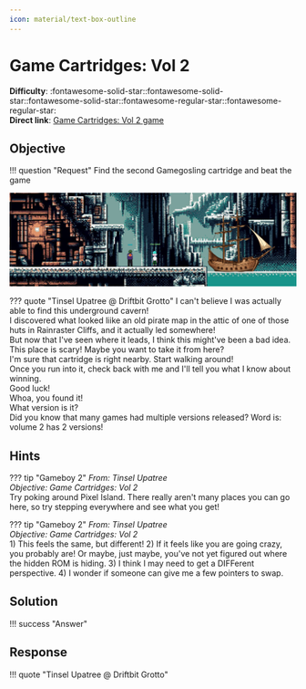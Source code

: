 ```yaml
---
icon: material/text-box-outline
---
```


# Game Cartridges: Vol 2

**Difficulty**: :fontawesome-solid-star::fontawesome-solid-star::fontawesome-solid-star::fontawesome-regular-star::fontawesome-regular-star:<br/>
**Direct link**: [Game Cartridges: Vol 2 game](https://gamegosling.com/vol2-akHB27gg6pN0/index.html?&challenge=gameboy2&username=rack3t&id=59a8f62a-79cc-4d6e-857c-1276db79e823&area=pi-driftbitgrotto&location=13,20&tokens=&dna=ATATATTAATATATATATATATATATATATATCGATATGCATATATATATATGCATATATATATATATATATATATTAGCATATATATATATATGCATATATATATATGCATATATATTA)

## Objective

!!! question "Request"
    Find the second Gamegosling cartridge and beat the game

![Tinsel Upatree](../img/objectives/o12/TinselUpatree.jpg)

??? quote "Tinsel Upatree @ Driftbit Grotto"
    I can't believe I was actually able to find this underground cavern!<br/>
    I discovered what looked liike an old pirate map in the attic of one of those huts in Rainraster Cliffs, and it actually led somewhere!<br/>
    But now that I've seen where it leads, I think this might've been a bad idea. This place is scary! Maybe you want to take it from here?<br/>
    I'm sure that cartridge is right nearby. Start walking around!<br/>
    Once you run into it, check back with me and I'll tell you what I know about winning.<br/>
    Good luck!<br/>
    Whoa, you found it!<br/>
    What version is it?<br/>
    Did you know that many games had multiple versions released? Word is: volume 2 has 2 versions!<br/>


## Hints
??? tip "Gameboy 2"
    <i>From: Tinsel Upatree<br/>
    Objective: Game Cartridges: Vol 2</i><br/>
    Try poking around Pixel Island. There really aren't many places you can go here, so try stepping everywhere and see what you get!
    
??? tip "Gameboy 2"
    <i>From: Tinsel Upatree<br/>
    Objective: Game Cartridges: Vol 2</i><br/>
    1) This feels the same, but different! 2) If it feels like you are going crazy, you probably are! Or maybe, just maybe, you've not yet figured out where the hidden ROM is hiding. 3) I think I may need to get a DIFFerent perspective. 4) I wonder if someone can give me a few pointers to swap.


    
## Solution


!!! success "Answer"
    
    
## Response
!!! quote "Tinsel Upatree @ Driftbit Grotto"

